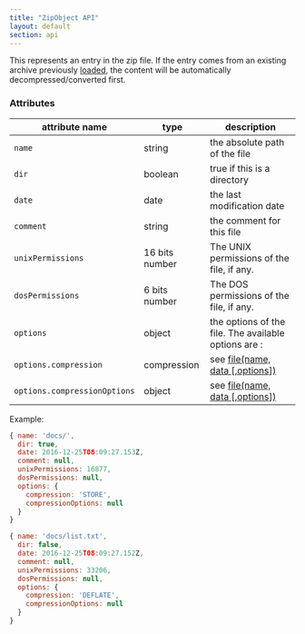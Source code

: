 ```yaml
---
title: "ZipObject API"
layout: default
section: api
---
```


This represents an entry in the zip file. If the entry comes from an existing
archive previously [loaded]({{site.baseurl}}/documentation/api_jszip/load_async.html), the content
will be automatically decompressed/converted first.

### Attributes

attribute name              | type        | description
----------------------------|-------------|-------------
`name`                      | string      | the absolute path of the file
`dir`                       | boolean     | true if this is a directory
`date`                      | date        | the last modification date
`comment`                   | string      | the comment for this file
`unixPermissions`           | 16 bits number | The UNIX permissions of the file, if any.
`dosPermissions`            | 6 bits number  | The DOS permissions of the file, if any.
`options`                   | object      | the options of the file. The available options are :
`options.compression`       | compression | see [file(name, data [,options])]({{site.baseurl}}/documentation/api_jszip/file_data.html)
`options.compressionOptions`| object      | see [file(name, data [,options])]({{site.baseurl}}/documentation/api_jszip/file_data.html)

Example:

```js
{ name: 'docs/',
  dir: true,
  date: 2016-12-25T08:09:27.153Z,
  comment: null,
  unixPermissions: 16877,
  dosPermissions: null,
  options: {
    compression: 'STORE',
    compressionOptions: null
  }
}
```

```js
{ name: 'docs/list.txt',
  dir: false,
  date: 2016-12-25T08:09:27.152Z,
  comment: null,
  unixPermissions: 33206,
  dosPermissions: null,
  options: {
    compression: 'DEFLATE',
    compressionOptions: null
  }
}
```
